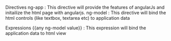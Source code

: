 Directives
ng-app : This directive will provide the features of angularJs and initailize the html page with angularjs.
ng-model : This directive will bind the html controls (like textbox, textarea etc) to application data

Expressions
{{any ng-model value}} : This expression will bind the application data to html view  